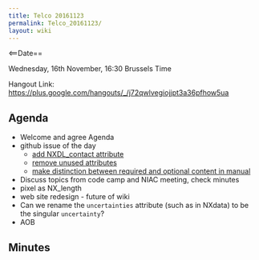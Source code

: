 ```yaml
---
title: Telco 20161123
permalink: Telco_20161123/
layout: wiki
---
```


&lt;==Date==

Wednesday, 16th November, 16:30 Brussels Time

Hangout Link:
<https://plus.google.com/hangouts/_/j72qwlvegiojjpt3a36pfhow5ua>

Agenda
------

-   Welcome and agree Agenda
-   github issue of the day
    -   [add NXDL\_contact
        attribute](https://github.com/nexusformat/definitions/issues/451)
    -   [remove unused
        attributes](https://github.com/nexusformat/definitions/issues/330)
    -   [make distinction between required and optional content in
        manual](https://github.com/nexusformat/definitions/issues/277)
-   Discuss topics from code camp and NIAC meeting, check minutes
-   pixel as NX\_length
-   web site redesign - future of wiki
-   Can we rename the `uncertainties` attribute (such as in NXdata) to
    be the singular `uncertainty`?
-   AOB

Minutes
-------
